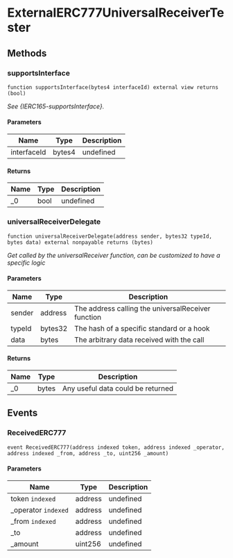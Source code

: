 # ExternalERC777UniversalReceiverTester









## Methods

### supportsInterface

```solidity
function supportsInterface(bytes4 interfaceId) external view returns (bool)
```



*See {IERC165-supportsInterface}.*

#### Parameters

| Name | Type | Description |
|---|---|---|
| interfaceId | bytes4 | undefined

#### Returns

| Name | Type | Description |
|---|---|---|
| _0 | bool | undefined

### universalReceiverDelegate

```solidity
function universalReceiverDelegate(address sender, bytes32 typeId, bytes data) external nonpayable returns (bytes)
```



*Get called by the universalReceiver function, can be customized to have a specific logic*

#### Parameters

| Name | Type | Description |
|---|---|---|
| sender | address | The address calling the universalReceiver function
| typeId | bytes32 | The hash of a specific standard or a hook
| data | bytes | The arbitrary data received with the call

#### Returns

| Name | Type | Description |
|---|---|---|
| _0 | bytes | Any useful data could be returned



## Events

### ReceivedERC777

```solidity
event ReceivedERC777(address indexed token, address indexed _operator, address indexed _from, address _to, uint256 _amount)
```





#### Parameters

| Name | Type | Description |
|---|---|---|
| token `indexed` | address | undefined |
| _operator `indexed` | address | undefined |
| _from `indexed` | address | undefined |
| _to  | address | undefined |
| _amount  | uint256 | undefined |



